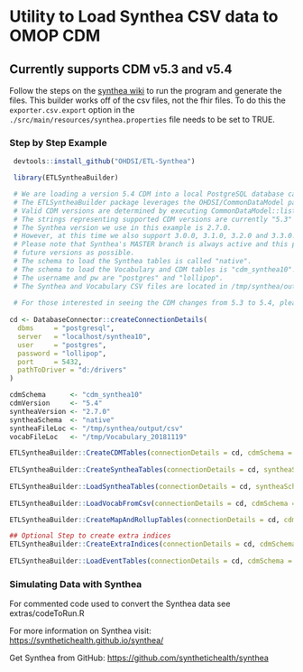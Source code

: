 # Utility to Load Synthea CSV data to OMOP CDM

## Currently supports CDM v5.3 and v5.4

Follow the steps on the [synthea wiki](https://github.com/synthetichealth/synthea/wiki) to run the program and generate the files. This builder works off of the csv files, not the fhir files. To do this the `exporter.csv.export` option in the `./src/main/resources/synthea.properties` file needs to be set to TRUE.

### Step by Step Example

``` r
 devtools::install_github("OHDSI/ETL-Synthea")

 library(ETLSyntheaBuilder)

 # We are loading a version 5.4 CDM into a local PostgreSQL database called "synthea10".
 # The ETLSyntheaBuilder package leverages the OHDSI/CommonDataModel package for CDM creation.
 # Valid CDM versions are determined by executing CommonDataModel::listSupportedVersions().
 # The strings representing supported CDM versions are currently "5.3" and "5.4". 
 # The Synthea version we use in this example is 2.7.0.
 # However, at this time we also support 3.0.0, 3.1.0, 3.2.0 and 3.3.0.
 # Please note that Synthea's MASTER branch is always active and this package will be updated to support
 # future versions as possible.
 # The schema to load the Synthea tables is called "native".
 # The schema to load the Vocabulary and CDM tables is "cdm_synthea10".  
 # The username and pw are "postgres" and "lollipop".
 # The Synthea and Vocabulary CSV files are located in /tmp/synthea/output/csv and /tmp/Vocabulary_20181119, respectively.
 
 # For those interested in seeing the CDM changes from 5.3 to 5.4, please see: http://ohdsi.github.io/CommonDataModel/cdm54Changes.html
 
cd <- DatabaseConnector::createConnectionDetails(
  dbms     = "postgresql", 
  server   = "localhost/synthea10", 
  user     = "postgres", 
  password = "lollipop", 
  port     = 5432, 
  pathToDriver = "d:/drivers"  
)

cdmSchema      <- "cdm_synthea10"
cdmVersion     <- "5.4"
syntheaVersion <- "2.7.0"
syntheaSchema  <- "native"
syntheaFileLoc <- "/tmp/synthea/output/csv"
vocabFileLoc   <- "/tmp/Vocabulary_20181119"

ETLSyntheaBuilder::CreateCDMTables(connectionDetails = cd, cdmSchema = cdmSchema, cdmVersion = cdmVersion)
                                     
ETLSyntheaBuilder::CreateSyntheaTables(connectionDetails = cd, syntheaSchema = syntheaSchema, syntheaVersion = syntheaVersion)
                                       
ETLSyntheaBuilder::LoadSyntheaTables(connectionDetails = cd, syntheaSchema = syntheaSchema, syntheaFileLoc = syntheaFileLoc)
                                     
ETLSyntheaBuilder::LoadVocabFromCsv(connectionDetails = cd, cdmSchema = cdmSchema, vocabFileLoc = vocabFileLoc)

ETLSyntheaBuilder::CreateMapAndRollupTables(connectionDetails = cd, cdmSchema = cdmSchema, syntheaSchema = syntheaSchema, cdmVersion = cdmVersion, syntheaVersion = syntheaVersion)

## Optional Step to create extra indices
ETLSyntheaBuilder::CreateExtraIndices(connectionDetails = cd, cdmSchema = cdmSchema, syntheaSchema = syntheaSchema, syntheaVersion = syntheaVersion)
                                    
ETLSyntheaBuilder::LoadEventTables(connectionDetails = cd, cdmSchema = cdmSchema, syntheaSchema = syntheaSchema, cdmVersion = cdmVersion, syntheaVersion = syntheaVersion)
```

### Simulating Data with Synthea

For commented code used to convert the Synthea data see extras/codeToRun.R

For more information on Synthea visit: <https://synthetichealth.github.io/synthea/>

Get Synthea from GitHub: <https://github.com/synthetichealth/synthea>
